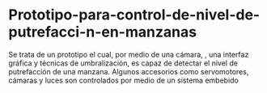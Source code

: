# Prototipo-para-control-de-nivel-de-putrefacci-n-en-manzanas
Se trata de un prototipo el cual, por medio de una cámara, , una interfaz gráfica y técnicas de umbralización, es capaz de detectar el nivel de putrefacción de una manzana. Algunos accesorios como servomotores, cámaras y luces son controlados por medio de un sistema embebido
